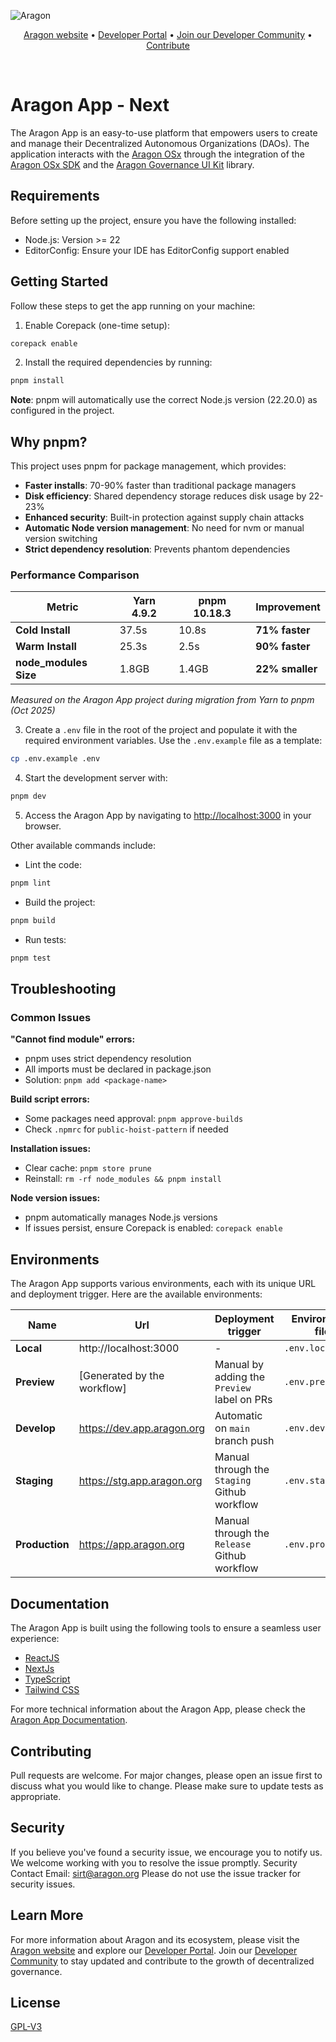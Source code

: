 ![Aragon](https://res.cloudinary.com/dbktgy3vg/image/upload/v1689668058/aragon-app_hpima1.png)

<p align="center">
  <a href="https://aragon.org/">Aragon website</a>
  •
  <a href="https://devs.aragon.org/">Developer Portal</a>
  •
  <a href="https://aragonproject.typeform.com/to/LngekEhU">Join our Developer Community</a>
  •
  <a href="https://aragonproject.typeform.com/dx-contribution">Contribute</a>
</p>

<br/>

# Aragon App - Next

The Aragon App is an easy-to-use platform that empowers users to create and manage their Decentralized Autonomous
Organizations (DAOs). The application interacts with the [Aragon OSx](https://github.com/aragon/osx) through the
integration of the [Aragon OSx SDK](https://github.com/aragon/sdk) and the
[Aragon Governance UI Kit](https://github.com/aragon/gov-ui-kit) library.

## Requirements

Before setting up the project, ensure you have the following installed:

- Node.js: Version >= 22
- EditorConfig: Ensure your IDE has EditorConfig support enabled

## Getting Started

Follow these steps to get the app running on your machine:

1. Enable Corepack (one-time setup):

```bash
corepack enable
```

2. Install the required dependencies by running:

```bash
pnpm install
```

**Note**: pnpm will automatically use the correct Node.js version (22.20.0) as configured in the project.

## Why pnpm?

This project uses pnpm for package management, which provides:

- **Faster installs**: 70-90% faster than traditional package managers
- **Disk efficiency**: Shared dependency storage reduces disk usage by 22-23%
- **Enhanced security**: Built-in protection against supply chain attacks
- **Automatic Node version management**: No need for nvm or manual version switching
- **Strict dependency resolution**: Prevents phantom dependencies

### Performance Comparison

| Metric                | Yarn 4.9.2 | pnpm 10.18.3 | Improvement     |
| --------------------- | ---------- | ------------ | --------------- |
| **Cold Install**      | 37.5s      | 10.8s        | **71% faster**  |
| **Warm Install**      | 25.3s      | 2.5s         | **90% faster**  |
| **node_modules Size** | 1.8GB      | 1.4GB        | **22% smaller** |

_Measured on the Aragon App project during migration from Yarn to pnpm (Oct 2025)_

3. Create a `.env` file in the root of the project and populate it with the required environment variables. Use the
   `.env.example` file as a template:

```bash
cp .env.example .env
```

4. Start the development server with:

```bash
pnpm dev
```

5. Access the Aragon App by navigating to [http://localhost:3000](http://localhost:3000) in your browser.

Other available commands include:

- Lint the code:

```bash
pnpm lint
```

- Build the project:

```bash
pnpm build
```

- Run tests:

```bash
pnpm test
```

## Troubleshooting

### Common Issues

**"Cannot find module" errors:**

- pnpm uses strict dependency resolution
- All imports must be declared in package.json
- Solution: `pnpm add <package-name>`

**Build script errors:**

- Some packages need approval: `pnpm approve-builds`
- Check `.npmrc` for `public-hoist-pattern` if needed

**Installation issues:**

- Clear cache: `pnpm store prune`
- Reinstall: `rm -rf node_modules && pnpm install`

**Node version issues:**

- pnpm automatically manages Node.js versions
- If issues persist, ensure Corepack is enabled: `corepack enable`

## Environments

The Aragon App supports various environments, each with its unique URL and deployment trigger. Here are the available
environments:

| Name           | Url                         | Deployment trigger                           | Environment file  |
| -------------- | --------------------------- | -------------------------------------------- | ----------------- |
| **Local**      | http://localhost:3000       | -                                            | `.env.local`      |
| **Preview**    | [Generated by the workflow] | Manual by adding the `Preview` label on PRs  | `.env.preview`    |
| **Develop**    | https://dev.app.aragon.org  | Automatic on `main` branch push              | `.env.develop`    |
| **Staging**    | https://stg.app.aragon.org  | Manual through the `Staging` Github workflow | `.env.staging`    |
| **Production** | https://app.aragon.org      | Manual through the `Release` Github workflow | `.env.production` |

## Documentation

The Aragon App is built using the following tools to ensure a seamless user experience:

- [ReactJS](https://reactjs.org)
- [NextJs](https://nextjs.org/)
- [TypeScript](https://www.typescriptlang.org)
- [Tailwind CSS](https://tailwindcss.com)

For more technical information about the Aragon App, please check the [Aragon App Documentation](./docs/index.md).

## Contributing

Pull requests are welcome. For major changes, please open an issue first to discuss what you would like to change.
Please make sure to update tests as appropriate.

## Security

If you believe you've found a security issue, we encourage you to notify us. We welcome working with you to resolve the
issue promptly. Security Contact Email: sirt@aragon.org Please do not use the issue tracker for security issues.

## Learn More

For more information about Aragon and its ecosystem, please visit the [Aragon website](https://aragon.org/) and explore
our [Developer Portal](https://devs.aragon.org/). Join our
[Developer Community](https://aragonproject.typeform.com/to/LngekEhU) to stay updated and contribute to the growth of
decentralized governance.

## License

[GPL-V3](./LICENSE)

